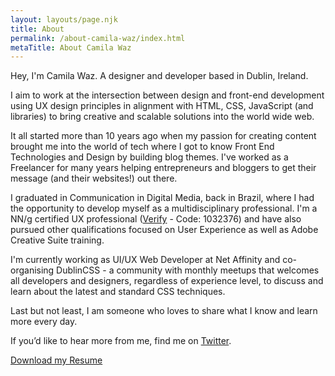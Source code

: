 ```yaml
---
layout: layouts/page.njk
title: About
permalink: /about-camila-waz/index.html
metaTitle: About Camila Waz
---
```

Hey, I'm Camila Waz. A designer and developer based in Dublin, Ireland.

I aim to work at the intersection between design and front-end development using UX design principles in alignment with HTML, CSS, JavaScript (and libraries) to bring creative and scalable solutions into the world wide web.

It all started more than 10 years ago when my passion for creating content brought me into the world of tech where I got to know Front End Technologies and Design by building blog themes. I've worked as a Freelancer for many years helping entrepreneurs and bloggers to get their message (and their websites!) out there.

I graduated in Communication in Digital Media, back in Brazil, where I had the opportunity to develop myself as a multidisciplinary professional. I'm a NN/g certified UX professional ([Verify](https://www.nngroup.com/ux-certification/verify/) - Code: 1032376) and have also pursued other qualifications focused on User Experience as well as Adobe Creative Suite training.

I'm currently working as UI/UX Web Developer at Net Affinity and co-organising DublinCSS - a community with monthly meetups that welcomes all developers and designers, regardless of experience level, to discuss and learn about the latest and standard CSS techniques.

Last but not least, I am someone who loves to share what I know and learn more every day.

If you’d like to hear more from me, find me on [Twitter](https://twitter.com/camila_waz). 

[Download my Resume](https://www.camilawaz.com/images/camila-waz-cv.pdf)
